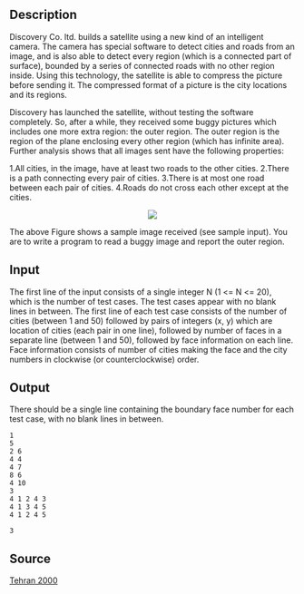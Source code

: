 <h2>Description</h2><p>Discovery Co. ltd. builds a satellite using a new kind of an intelligent camera. The camera has special software to detect cities and roads from an image, and is also able to detect every region (which is a connected part of surface), bounded by a series of connected roads with no other region inside. Using this technology, the satellite is able to compress the picture before sending it. The compressed format of a picture is the city locations and its regions.
</p>
Discovery has launched the satellite, without testing the software completely. So, after a while, they received some buggy pictures which includes one more extra region: the outer region. The outer region is the region of the plane enclosing every other region (which has infinite area). Further analysis shows that all images sent have the following properties:

1.All cities, in the image, have at least two roads to the other cities.
2.There is a path connecting every pair of cities.
3.There is at most one road between each pair of cities.
4.Roads do not cross each other except at the cities.

<center><img src="images/1687_1.jpg"></center><p>
</p>The above Figure shows a sample image received (see sample input).
You are to write a program to read a buggy image and report the outer region.
<h2>Input</h2><p>The first line of the input consists of a single integer N (1 &lt;= N &lt;= 20), which is the number of test cases. The test cases appear with no blank lines in between. The first line of each test case consists of the number of cities (between 1 and 50) followed by pairs of integers (x, y) which are location of cities (each pair in one line), followed by number of faces in a separate line (between 1 and 50), followed by face information on each line. Face information consists of number of cities making the face and the city numbers in clockwise (or counterclockwise) order.</p><h2>Output</h2><p>There should be a single line containing the boundary face number for each test case, with no blank lines in between.</p><pre><code class="language-input1">1
5
2 6
4 4
4 7
8 6
4 10
3
4 1 2 4 3
4 1 3 4 5
4 1 2 4 5
</code></pre><pre><code class="language-output1">3</code></pre><h2>Source</h2><a href="searchproblem?field=source&amp;key=Tehran+2000">Tehran 2000</a>
